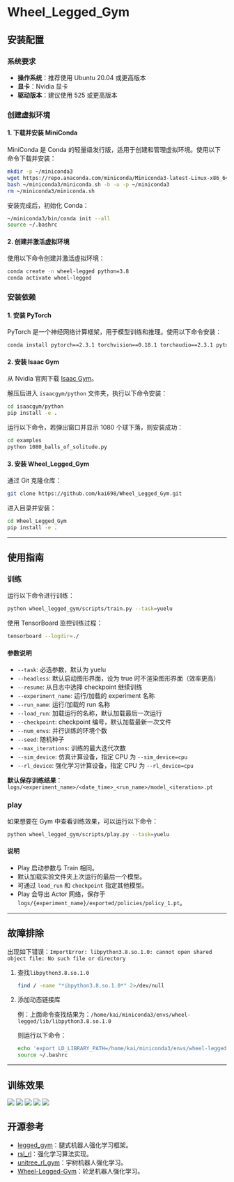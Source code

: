# Wheel_Legged_Gym

## 安装配置

### 系统要求

- **操作系统**：推荐使用 Ubuntu 20.04 或更高版本  
- **显卡**：Nvidia 显卡  
- **驱动版本**：建议使用 525 或更高版本  

### 创建虚拟环境

#### 1. 下载并安装 MiniConda
   
MiniConda 是 Conda 的轻量级发行版，适用于创建和管理虚拟环境。使用以下命令下载并安装：

```bash
mkdir -p ~/miniconda3
wget https://repo.anaconda.com/miniconda/Miniconda3-latest-Linux-x86_64.sh -O ~/miniconda3/miniconda.sh
bash ~/miniconda3/miniconda.sh -b -u -p ~/miniconda3
rm ~/miniconda3/miniconda.sh
```

安装完成后，初始化 Conda：

```bash
~/miniconda3/bin/conda init --all
source ~/.bashrc
```

#### 2. 创建并激活虚拟环境

使用以下命令创建并激活虚拟环境：

```bash
conda create -n wheel-legged python=3.8
conda activate wheel-legged
```

### 安装依赖

#### 1. 安装 PyTorch
   
PyTorch 是一个神经网络计算框架，用于模型训练和推理。使用以下命令安装：

```bash
conda install pytorch==2.3.1 torchvision==0.18.1 torchaudio==2.3.1 pytorch-cuda=12.1 -c pytorch -c nvidia
```

#### 2. 安装 Isaac Gym

从 Nvidia 官网下载 [Isaac Gym](https://developer.nvidia.com/isaac-gym)。

解压后进入 `isaacgym/python` 文件夹，执行以下命令安装：

```bash
cd isaacgym/python
pip install -e .
```

运行以下命令，若弹出窗口并显示 1080 个球下落，则安装成功：

```bash
cd examples
python 1080_balls_of_solitude.py
```

#### 3. 安装 Wheel_Legged_Gym

通过 Git 克隆仓库：

```bash
git clone https://github.com/kai698/Wheel_Legged_Gym.git
```

进入目录并安装：

```bash
cd Wheel_Legged_Gym
pip install -e .
```

---

## 使用指南

### 训练

运行以下命令进行训练：

```bash
python wheel_legged_gym/scripts/train.py --task=yuelu
```

使用 TensorBoard 监控训练过程：

```bash
tensorboard --logdir=./
```

#### 参数说明
- `--task`: 必选参数，默认为 yuelu
- `--headless`: 默认启动图形界面，设为 true 时不渲染图形界面（效率更高）
- `--resume`: 从日志中选择 checkpoint 继续训练
- `--experiment_name`: 运行/加载的 experiment 名称
- `--run_name`: 运行/加载的 run 名称
- `--load_run`: 加载运行的名称，默认加载最后一次运行
- `--checkpoint`: checkpoint 编号，默认加载最新一次文件
- `--num_envs`: 并行训练的环境个数
- `--seed`: 随机种子
- `--max_iterations`: 训练的最大迭代次数
- `--sim_device`: 仿真计算设备，指定 CPU 为 `--sim_device=cpu`
- `--rl_device`: 强化学习计算设备，指定 CPU 为 `--rl_device=cpu`

**默认保存训练结果**：`logs/<experiment_name>/<date_time>_<run_name>/model_<iteration>.pt`

### play

如果想要在 Gym 中查看训练效果，可以运行以下命令：

```bash
python wheel_legged_gym/scripts/play.py --task=yuelu
```

#### 说明

- Play 启动参数与 Train 相同。
- 默认加载实验文件夹上次运行的最后一个模型。
- 可通过 `load_run` 和 `checkpoint` 指定其他模型。
- Play 会导出 Actor 网络，保存于 `logs/{experiment_name}/exported/policies/policy_1.pt`。

---

## 故障排除

出现如下错误：`ImportError: libpython3.8.so.1.0: cannot open shared object file: No such file or directory`

1. 查找`libpython3.8.so.1.0`
   
    ```bash
    find / -name "*ibpython3.8.so.1.0*" 2>/dev/null
    ```

2. 添加动态链接库

    例：上面命令查找结果为：`/home/kai/miniconda3/envs/wheel-legged/lib/libpython3.8.so.1.0`

    则运行以下命令：

    ```bash
    echo 'export LD_LIBRARY_PATH=/home/kai/miniconda3/envs/wheel-legged/lib:$LD_LIBRARY_PATH' >> ~/.bashrc
    source ~/.bashrc
    ```

---

## 训练效果
<image src=".assets/simplescreenrecorder-2025-06-02_19.58.20 (online-video-cutter.com).gif"></image>
<image src=".assets/simplescreenrecorder-2025-06-02_20.00.03 (online-video-cutter.com).gif"></image>
<image src=".assets/simplescreenrecorder-2025-06-02_20.06.05 (online-video-cutter.com).gif"></image>
<image src=".assets/simplescreenrecorder-2025-06-02_20.11.45 (online-video-cutter.com).gif"></image>
<image src=".assets/simplescreenrecorder-2025-06-02_20.13.09 (online-video-cutter.com).gif"></image>


## 开源参考

- [legged_gym](https://github.com/leggedrobotics/legged_gym)：腿式机器人强化学习框架。
- [rsl_rl](https://github.com/leggedrobotics/rsl_rl)：强化学习算法实现。
- [unitree_rl_gym](https://github.com/unitreerobotics/unitree_rl_gym)：宇树机器人强化学习。
- [Wheel-Legged-Gym](https://github.com/clearlab-sustech/Wheel-Legged-Gym)：轮足机器人强化学习。